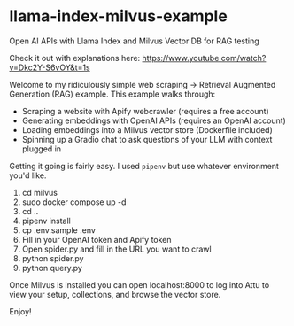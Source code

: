 # llama-index-milvus-example
Open AI APIs with Llama Index and Milvus Vector DB for RAG testing

Check it out with explanations here: https://www.youtube.com/watch?v=Dkc2Y-S6vOY&t=1s

Welcome to my ridiculously simple web scraping -> Retrieval Augmented Generation (RAG) example. This example walks through:

* Scraping a website with Apify webcrawler (requires a free account)
* Generating embeddings with OpenAI APIs (requires an OpenAI account)
* Loading embeddings into a Milvus vector store (Dockerfile included)
* Spinning up a Gradio chat to ask questions of your LLM with context plugged in

Getting it going is fairly easy. I used `pipenv` but use whatever environment you'd like.

1. cd milvus
2. sudo docker compose up -d
3. cd ..
4. pipenv install
5. cp .env.sample .env
6. Fill in your OpenAI token and Apify token
7. Open spider.py and fill in the URL you want to crawl
8. python spider.py
9. python query.py

Once Milvus is installed you can open localhost:8000 to log into Attu to view your setup, collections, and browse the vector store.

Enjoy!
